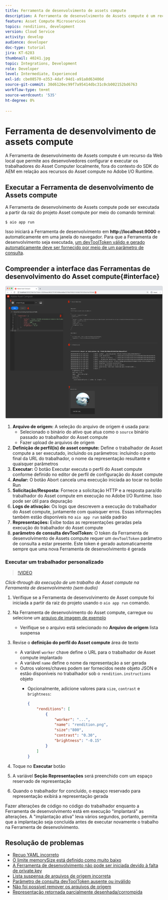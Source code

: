 ```yaml
---
title: Ferramenta de desenvolvimento de assets compute
description: A Ferramenta de desenvolvimento de Assets compute é um recurso da Web local que permite aos desenvolvedores configurar e executar os trabalhadores do Asset Computer localmente, fora do contexto do SDK do AEM em relação aos recursos do Asset compute no Adobe I/O Runtime.
feature: Asset Compute Microservices
topics: renditions, development
version: Cloud Service
activity: develop
audience: developer
doc-type: tutorial
jira: KT-6283
thumbnail: 40241.jpg
topic: Integrations, Development
role: Developer
level: Intermediate, Experienced
exl-id: cbe08570-e353-4daf-94d1-a91a8d63406d
source-git-commit: 30d6120ec99f7a95414dbc31c0cb002152bd6763
workflow-type: tm+mt
source-wordcount: '535'
ht-degree: 0%

---
```


# Ferramenta de desenvolvimento de assets compute

A Ferramenta de desenvolvimento de Assets compute é um recurso da Web local que permite aos desenvolvedores configurar e executar os trabalhadores do Asset Computer localmente, fora do contexto do SDK do AEM em relação aos recursos do Asset compute no Adobe I/O Runtime.

## Executar a Ferramenta de desenvolvimento de Assets compute

A Ferramenta de desenvolvimento de Assets compute pode ser executada a partir da raiz do projeto Asset compute por meio do comando terminal:

```
$ aio app run
```

Isso iniciará a Ferramenta de desenvolvimento em __http://localhost:9000__ e automaticamente em uma janela do navegador. Para que a Ferramenta de desenvolvimento seja executada, [um devToolToken válido e gerado automaticamente deve ser fornecido por meio de um parâmetro de consulta](#troubleshooting__devtooltoken).

## Compreender a interface das Ferramentas de desenvolvimento do Asset compute{#interface}

![Ferramenta de desenvolvimento de assets compute](./assets/development-tool/asset-compute-dev-tool.png)

1. __Arquivo de origem:__ A seleção do arquivo de origem é usada para:
   + Selecionado o binário do ativo que atua como o `source` binário passado ao trabalhador do Asset compute
   + Fazer upload de arquivos de origem
1. __Definição de perfil(is) de asset compute:__ Define o trabalhador de Asset compute a ser executado, incluindo os parâmetros: incluindo o ponto final da URL do trabalhador, o nome da representação resultante e quaisquer parâmetros
1. __Executar:__ O botão Executar executa o perfil do Asset compute conforme definido no editor de perfil de configuração do Asset compute
1. __Anular:__ O botão Abort cancela uma execução iniciada ao tocar no botão Run
1. __Solicitação/Resposta:__ Fornece a solicitação HTTP e a resposta para/do trabalhador do Asset compute em execução no Adobe I/O Runtime. Isso pode ser útil para depuração
1. __Logs de ativação:__ Os logs que descrevem a execução do trabalhador do Asset compute, juntamente com quaisquer erros. Essas informações também estão disponíveis no `aio app run` saída padrão
1. __Representações:__ Exibe todas as representações geradas pela execução do trabalhador do Asset compute
1. __parâmetro de consulta devToolToken:__ O token da Ferramenta de desenvolvimento de Assets compute requer um `devToolToken` parâmetro de consulta a estar presente. Este token é gerado automaticamente sempre que uma nova Ferramenta de desenvolvimento é gerada

### Executar um trabalhador personalizado

>[!VIDEO](https://video.tv.adobe.com/v/40241?quality=12&learn=on)

_Click-through da execução de um trabalho de Asset compute na Ferramenta de desenvolvimento (sem áudio)_

1. Verifique se a Ferramenta de desenvolvimento de Asset compute foi iniciada a partir da raiz do projeto usando o `aio app run` comando.
1. Na Ferramenta de desenvolvimento do Asset compute, carregue ou selecione um [arquivo de imagem de exemplo](../assets/samples/sample-file.jpg)
   + Verifique se o arquivo está selecionado no __Arquivo de origem__ lista suspensa
1. Revise o __definição do perfil do Asset compute__ área de texto
   + A variável `worker` chave define o URL para o trabalhador de Asset compute implantado
   + A variável `name` define o nome da representação a ser gerada
   + Outros valores/chaves podem ser fornecidos neste objeto JSON e estão disponíveis no trabalhador sob o `rendition.instructions` objeto
      + Opcionalmente, adicione valores para `size`, `contrast` e `brightness`:

        ```json
        {
            "renditions": [
                {
                    "worker": "...",
                    "name": "rendition.png",
                    "size":"800",
                    "contrast": "0.30",
                    "brightness": "-0.15"
                }
            ]
        }
        ```

1. Toque no __Executar__ botão
1. A variável __Seção Representações__ será preenchido com um espaço reservado de representação
1. Quando o trabalhador for concluído, o espaço reservado para representação exibirá a representação gerada

Fazer alterações de código no código do trabalhador enquanto a Ferramenta de desenvolvimento está em execução &quot;implantará&quot; as alterações. A &quot;implantação ativa&quot; leva vários segundos, portanto, permita que a implantação seja concluída antes de executar novamente o trabalho na Ferramenta de desenvolvimento.

## Resolução de problemas

+ [Recuo YAML incorreto](../troubleshooting.md#incorrect-yaml-indentation)
+ [O limite memorySize está definido como muito baixo](../troubleshooting.md#memorysize-limit-is-set-too-low)
+ [A Ferramenta de desenvolvimento não pode ser iniciada devido à falta de private.key](../troubleshooting.md#missing-private-key)
+ [Lista suspensa de arquivos de origem incorreta](../troubleshooting.md#source-files-dropdown-incorrect)
+ [Parâmetro de consulta devToolToken ausente ou inválido](../troubleshooting.md#missing-or-invalid-devtooltoken-query-parameter)
+ [Não foi possível remover os arquivos de origem](../troubleshooting.md#unable-to-remove-source-files)
+ [Representação retornada parcialmente desenhada/corrompida](../troubleshooting.md#rendition-returned-partially-drawn-or-corrupt)

